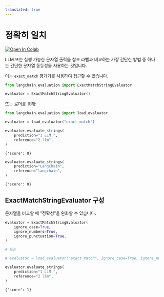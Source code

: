 ```yaml
---
translated: true
---
```


# 정확히 일치

[![Open In Colab](https://colab.research.google.com/assets/colab-badge.svg)](https://colab.research.google.com/github/langchain-ai/langchain/blob/master/docs/docs/guides/evaluation/string/exact_match.ipynb)

LLM 또는 실행 가능한 문자열 출력을 참조 라벨과 비교하는 가장 간단한 방법 중 하나는 간단한 문자열 동등성을 사용하는 것입니다.

이는 `exact_match` 평가기를 사용하여 접근할 수 있습니다.

```python
from langchain.evaluation import ExactMatchStringEvaluator

evaluator = ExactMatchStringEvaluator()
```

또는 로더를 통해:

```python
from langchain.evaluation import load_evaluator

evaluator = load_evaluator("exact_match")
```

```python
evaluator.evaluate_strings(
    prediction="1 LLM.",
    reference="2 llm",
)
```

```output
{'score': 0}
```

```python
evaluator.evaluate_strings(
    prediction="LangChain",
    reference="langchain",
)
```

```output
{'score': 0}
```

## ExactMatchStringEvaluator 구성

문자열을 비교할 때 "정확성"을 완화할 수 있습니다.

```python
evaluator = ExactMatchStringEvaluator(
    ignore_case=True,
    ignore_numbers=True,
    ignore_punctuation=True,
)

# 또는

# evaluator = load_evaluator("exact_match", ignore_case=True, ignore_numbers=True, ignore_punctuation=True)

```

```python
evaluator.evaluate_strings(
    prediction="1 LLM.",
    reference="2 llm",
)
```

```output
{'score': 1}
```
